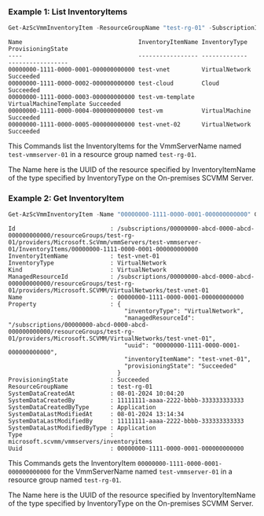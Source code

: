 ### Example 1: List InventoryItems
```powershell
Get-AzScVmmInventoryItem -ResourceGroupName "test-rg-01" -SubscriptionId "00000000-abcd-0000-abcd-000000000000" -VmmServerName "test-vmmserver-01" 
```

```output
Name                                 InventoryItemName InventoryType          ProvisioningState
----                                 ----------------- -------------          -----------------
00000000-1111-0000-0001-000000000000 test-vnet         VirtualNetwork         Succeeded
00000000-1111-0000-0002-000000000000 test-cloud        Cloud                  Succeeded
00000000-1111-0000-0003-000000000000 test-vm-template  VirtualMachineTemplate Succeeded
00000000-1111-0000-0004-000000000000 test-vm           VirtualMachine         Succeeded
00000000-1111-0000-0005-000000000000 test-vnet-02      VirtualNetwork         Succeeded
```

This Commands list the InventoryItems for the VmmServerName named `test-vmmserver-01` in a resource group named `test-rg-01`.

The Name here is the UUID of the resource specified by InventoryItemName of the type specified by InventoryType on the On-premises SCVMM Server.

### Example 2: Get InventoryItem
```powershell
Get-AzScVmmInventoryItem -Name "00000000-1111-0000-0001-000000000000" Get-AzScVmmInventoryItem -ResourceGroupName "test-rg-01" -SubscriptionId "00000000-abcd-0000-abcd-000000000000" -VmmServerName "test-vmmserver-01" 
```

```output
Id                           : /subscriptions/00000000-abcd-0000-abcd-000000000000/resourceGroups/test-rg-01/providers/Microsoft.ScVmm/vmmServers/test-vmmserver-01/InventoryItems/00000000-1111-0000-0001-000000000000
InventoryItemName            : test-vnet-01
InventoryType                : VirtualNetwork
Kind                         : VirtualNetwork
ManagedResourceId            : /subscriptions/00000000-abcd-0000-abcd-000000000000/resourceGroups/test-rg-01/providers/Microsoft.SCVMM/VirtualNetworks/test-vnet-01
Name                         : 00000000-1111-0000-0001-000000000000
Property                     : {
                                 "inventoryType": "VirtualNetwork",
                                 "managedResourceId": "/subscriptions/00000000-abcd-0000-abcd-000000000000/resourceGroups/test-rg-01/providers/Microsoft.SCVMM/VirtualNetworks/test-vnet-01",
                                 "uuid": "00000000-1111-0000-0001-000000000000",
                                 "inventoryItemName": "test-vnet-01",
                                 "provisioningState": "Succeeded"
                               }
ProvisioningState            : Succeeded
ResourceGroupName            : test-rg-01
SystemDataCreatedAt          : 08-01-2024 10:04:20
SystemDataCreatedBy          : 11111111-aaaa-2222-bbbb-333333333333
SystemDataCreatedByType      : Application
SystemDataLastModifiedAt     : 08-01-2024 13:14:34
SystemDataLastModifiedBy     : 11111111-aaaa-2222-bbbb-333333333333
SystemDataLastModifiedByType : Application
Type                         : microsoft.scvmm/vmmservers/inventoryitems
Uuid                         : 00000000-1111-0000-0001-000000000000
```

This Commands gets the InventoryItem `00000000-1111-0000-0001-000000000000` for the VmmServerName named `test-vmmserver-01` in a resource group named `test-rg-01`.

The Name here is the UUID of the resource specified by InventoryItemName of the type specified by InventoryType on the On-premises SCVMM Server.